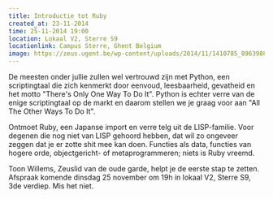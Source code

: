 ```yaml
---
title: Introductie tot Ruby
created_at: 23-11-2014
time: 25-11-2014 19:00
location: Lokaal V2, Sterre S9
locationlink: Campus Sterre, Ghent Belgium
image: https://zeus.ugent.be/wp-content/uploads/2014/11/1410785_896398810371160_7619310165265121917_o-212x300.jpg
---
```


De meesten onder jullie zullen wel vertrouwd zijn met Python, een scriptingtaal die zich kenmerkt door eenvoud, leesbaarheid, gevatheid en het motto "There's Only One Way To Do It". Python is echter verre van de enige scriptingtaal op de markt en daarom stellen we je graag voor aan "All The Other Ways To Do It".

Ontmoet Ruby, een Japanse import en verre telg uit de LISP-familie. Voor degenen die nog niet van LISP gehoord hebben, dat wil zo ongeveer zeggen dat je er zotte shit mee kan doen. Functies als data, functies van hogere orde, objectgericht- of metaprogrammeren; niets is Ruby vreemd.

Toon Willems, Zeuslid van de oude garde, helpt je de eerste stap te zetten. Afspraak komende dinsdag 25 november om 19h in lokaal V2, Sterre S9, 3de verdiep. Mis het niet.
